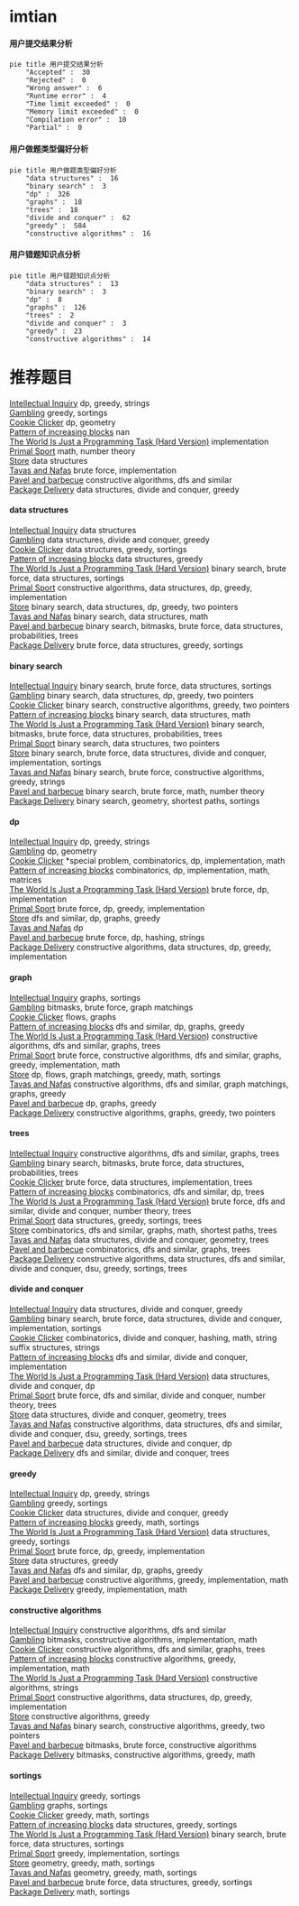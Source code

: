 # imtian
<!-- tabs:start -->
#### **用户提交结果分析**

```mermaid
pie title 用户提交结果分析
    "Accepted" :  30
    "Rejected" :  0
    "Wrong answer" :  6
    "Runtime error" :  4
    "Time limit exceeded" :  0
    "Memory limit exceeded" :  0
    "Compilation error" :  10
    "Partial" :  0
```
#### **用户做题类型偏好分析**

```mermaid
pie title 用户做题类型偏好分析
    "data structures" :  16
    "binary search" :  3
    "dp" :  326
    "graphs" :  18
    "trees" :  18
    "divide and conquer" :  62
    "greedy" :  584
    "constructive algorithms" :  16
```
#### **用户错题知识点分析**

```mermaid
pie title 用户错题知识点分析
    "data structures" :  13
    "binary search" :  3
    "dp" :  8
    "graphs" :  126
    "trees" :  2
    "divide and conquer" :  3
    "greedy" :  23
    "constructive algorithms" :  14
```
<!-- tabs:end -->
# 推荐题目
[Intellectual Inquiry](http://codeforces.com/problemset/problem/645/E)		dp,
                        greedy,
                        strings		  
[Gambling](http://codeforces.com/problemset/problem/1038/C)		greedy,
                        sortings		  
[Cookie Clicker](http://codeforces.com/problemset/problem/377/E)		dp,
                        geometry		  
[Pattern of increasing blocks](http://codeforces.com/problemset/problem/1116/D2)		nan		  
[The World Is Just a Programming Task (Hard Version)](https://codeforces.com/contest/1248/problem/D2)		implementation		  
[Primal Sport](http://codeforces.com/problemset/problem/923/A)		math,
                        number theory		  
[Store](http://codeforces.com/problemset/problem/1010/E)		data structures		  
[Tavas and Nafas](http://codeforces.com/problemset/problem/535/A)		brute force,
                        implementation		  
[Pavel and barbecue](http://codeforces.com/problemset/problem/756/A)		constructive algorithms,
                        dfs and similar		  
[Package Delivery](https://codeforces.com/contest/634/problem/D)		data structures,
                        divide and conquer,
                        greedy		  
<!-- tabs:start -->
#### **data structures**
[Intellectual Inquiry](http://codeforces.com/problemset/problem/1010/E)		data structures		  
[Gambling](https://codeforces.com/contest/634/problem/D)		data structures,
                        divide and conquer,
                        greedy		  
[Cookie Clicker](http://codeforces.com/problemset/problem/1374/E1)		data structures,
                        greedy,
                        sortings		  
[Pattern of increasing blocks](http://codeforces.com/problemset/problem/1214/C)		data structures,
                        greedy		  
[The World Is Just a Programming Task (Hard Version)](http://codeforces.com/problemset/problem/1198/B)		binary search,
                        brute force,
                        data structures,
                        sortings		  
[Primal Sport](https://codeforces.com/contest/1480/problem/D2)		constructive algorithms,
                        data structures,
                        dp,
                        greedy,
                        implementation		  
[Store](http://codeforces.com/problemset/problem/1492/C)		binary search,
                        data structures,
                        dp,
                        greedy,
                        two pointers		  
[Tavas and Nafas](http://codeforces.com/problemset/problem/1490/G)		binary search,
                        data structures,
                        math		  
[Pavel and barbecue](http://codeforces.com/problemset/problem/1479/D)		binary search,
                        bitmasks,
                        brute force,
                        data structures,
                        probabilities,
                        trees		  
[Package Delivery](http://codeforces.com/problemset/problem/1497/A)		brute force,
                        data structures,
                        greedy,
                        sortings		  
#### **binary search**
[Intellectual Inquiry](http://codeforces.com/problemset/problem/1198/B)		binary search,
                        brute force,
                        data structures,
                        sortings		  
[Gambling](http://codeforces.com/problemset/problem/1492/C)		binary search,
                        data structures,
                        dp,
                        greedy,
                        two pointers		  
[Cookie Clicker](http://codeforces.com/problemset/problem/1463/D)		binary search,
                        constructive algorithms,
                        greedy,
                        two pointers		  
[Pattern of increasing blocks](http://codeforces.com/problemset/problem/1490/G)		binary search,
                        data structures,
                        math		  
[The World Is Just a Programming Task (Hard Version)](http://codeforces.com/problemset/problem/1479/D)		binary search,
                        bitmasks,
                        brute force,
                        data structures,
                        probabilities,
                        trees		  
[Primal Sport](http://codeforces.com/problemset/problem/1436/E)		binary search,
                        data structures,
                        two pointers		  
[Store](http://codeforces.com/problemset/problem/1461/D)		binary search,
                        brute force,
                        data structures,
                        divide and conquer,
                        implementation,
                        sortings		  
[Tavas and Nafas](http://codeforces.com/problemset/problem/1493/C)		binary search,
                        brute force,
                        constructive algorithms,
                        greedy,
                        strings		  
[Pavel and barbecue](http://codeforces.com/problemset/problem/1487/D)		binary search,
                        brute force,
                        math,
                        number theory		  
[Package Delivery](http://codeforces.com/problemset/problem/1486/B)		binary search,
                        geometry,
                        shortest paths,
                        sortings		  
#### **dp**
[Intellectual Inquiry](http://codeforces.com/problemset/problem/645/E)		dp,
                        greedy,
                        strings		  
[Gambling](http://codeforces.com/problemset/problem/377/E)		dp,
                        geometry		  
[Cookie Clicker](http://codeforces.com/problemset/problem/1403/C)		*special problem,
                        combinatorics,
                        dp,
                        implementation,
                        math		  
[Pattern of increasing blocks](http://codeforces.com/problemset/problem/696/C)		combinatorics,
                        dp,
                        implementation,
                        math,
                        matrices		  
[The World Is Just a Programming Task (Hard Version)](https://codeforces.com/contest/1457/problem/C)		brute force,
                        dp,
                        implementation		  
[Primal Sport](http://codeforces.com/problemset/problem/1070/G)		brute force,
                        dp,
                        greedy,
                        implementation		  
[Store](http://codeforces.com/problemset/problem/909/E)		dfs and similar,
                        dp,
                        graphs,
                        greedy		  
[Tavas and Nafas](http://codeforces.com/problemset/problem/730/J)		dp		  
[Pavel and barbecue](http://codeforces.com/problemset/problem/835/D)		brute force,
                        dp,
                        hashing,
                        strings		  
[Package Delivery](https://codeforces.com/contest/1480/problem/D2)		constructive algorithms,
                        data structures,
                        dp,
                        greedy,
                        implementation		  
#### **graph**
[Intellectual Inquiry](http://codeforces.com/problemset/problem/243/B)		graphs,
                        sortings		  
[Gambling](http://codeforces.com/problemset/problem/575/C)		bitmasks,
                        brute force,
                        graph matchings		  
[Cookie Clicker](http://codeforces.com/problemset/problem/1187/G)		flows,
                        graphs		  
[Pattern of increasing blocks](http://codeforces.com/problemset/problem/909/E)		dfs and similar,
                        dp,
                        graphs,
                        greedy		  
[The World Is Just a Programming Task (Hard Version)](http://codeforces.com/problemset/problem/1406/C)		constructive algorithms,
                        dfs and similar,
                        graphs,
                        trees		  
[Primal Sport](http://codeforces.com/problemset/problem/1487/C)		brute force,
                        constructive algorithms,
                        dfs and similar,
                        graphs,
                        greedy,
                        implementation,
                        math		  
[Store](http://codeforces.com/problemset/problem/1437/C)		dp,
                        flows,
                        graph matchings,
                        greedy,
                        math,
                        sortings		  
[Tavas and Nafas](http://codeforces.com/problemset/problem/1470/D)		constructive algorithms,
                        dfs and similar,
                        graph matchings,
                        graphs,
                        greedy		  
[Pavel and barbecue](http://codeforces.com/problemset/problem/1476/C)		dp,
                        graphs,
                        greedy		  
[Package Delivery](http://codeforces.com/problemset/problem/1304/D)		constructive algorithms,
                        graphs,
                        greedy,
                        two pointers		  
#### **trees**
[Intellectual Inquiry](http://codeforces.com/problemset/problem/1406/C)		constructive algorithms,
                        dfs and similar,
                        graphs,
                        trees		  
[Gambling](http://codeforces.com/problemset/problem/1479/D)		binary search,
                        bitmasks,
                        brute force,
                        data structures,
                        probabilities,
                        trees		  
[Cookie Clicker](http://codeforces.com/problemset/problem/1511/C)		brute force,
                        data structures,
                        implementation,
                        trees		  
[Pattern of increasing blocks](http://codeforces.com/problemset/problem/1499/F)		combinatorics,
                        dfs and similar,
                        dp,
                        trees		  
[The World Is Just a Programming Task (Hard Version)](http://codeforces.com/problemset/problem/1491/E)		brute force,
                        dfs and similar,
                        divide and conquer,
                        number theory,
                        trees		  
[Primal Sport](http://codeforces.com/problemset/problem/1466/D)		data structures,
                        greedy,
                        sortings,
                        trees		  
[Store](http://codeforces.com/problemset/problem/1495/D)		combinatorics,
                        dfs and similar,
                        graphs,
                        math,
                        shortest paths,
                        trees		  
[Tavas and Nafas](http://codeforces.com/problemset/problem/1303/G)		data structures,
                        divide and conquer,
                        geometry,
                        trees		  
[Pavel and barbecue](http://codeforces.com/problemset/problem/1454/E)		combinatorics,
                        dfs and similar,
                        graphs,
                        trees		  
[Package Delivery](http://codeforces.com/problemset/problem/1494/D)		constructive algorithms,
                        data structures,
                        dfs and similar,
                        divide and conquer,
                        dsu,
                        greedy,
                        sortings,
                        trees		  
#### **divide and conquer**
[Intellectual Inquiry](https://codeforces.com/contest/634/problem/D)		data structures,
                        divide and conquer,
                        greedy		  
[Gambling](http://codeforces.com/problemset/problem/1461/D)		binary search,
                        brute force,
                        data structures,
                        divide and conquer,
                        implementation,
                        sortings		  
[Cookie Clicker](http://codeforces.com/problemset/problem/1466/G)		combinatorics,
                        divide and conquer,
                        hashing,
                        math,
                        string suffix structures,
                        strings		  
[Pattern of increasing blocks](http://codeforces.com/problemset/problem/1490/D)		dfs and similar,
                        divide and conquer,
                        implementation		  
[The World Is Just a Programming Task (Hard Version)](https://codeforces.com/contest/1483/problem/C)		data structures,
                        divide and conquer,
                        dp		  
[Primal Sport](http://codeforces.com/problemset/problem/1491/E)		brute force,
                        dfs and similar,
                        divide and conquer,
                        number theory,
                        trees		  
[Store](http://codeforces.com/problemset/problem/1303/G)		data structures,
                        divide and conquer,
                        geometry,
                        trees		  
[Tavas and Nafas](http://codeforces.com/problemset/problem/1494/D)		constructive algorithms,
                        data structures,
                        dfs and similar,
                        divide and conquer,
                        dsu,
                        greedy,
                        sortings,
                        trees		  
[Pavel and barbecue](http://codeforces.com/problemset/problem/1482/E)		data structures,
                        divide and conquer,
                        dp		  
[Package Delivery](http://codeforces.com/problemset/problem/566/C)		dfs and similar,
                        divide and conquer,
                        trees		  
#### **greedy**
[Intellectual Inquiry](http://codeforces.com/problemset/problem/645/E)		dp,
                        greedy,
                        strings		  
[Gambling](http://codeforces.com/problemset/problem/1038/C)		greedy,
                        sortings		  
[Cookie Clicker](https://codeforces.com/contest/634/problem/D)		data structures,
                        divide and conquer,
                        greedy		  
[Pattern of increasing blocks](https://codeforces.com/contest/516/problem/A)		greedy,
                        math,
                        sortings		  
[The World Is Just a Programming Task (Hard Version)](http://codeforces.com/problemset/problem/1374/E1)		data structures,
                        greedy,
                        sortings		  
[Primal Sport](http://codeforces.com/problemset/problem/1070/G)		brute force,
                        dp,
                        greedy,
                        implementation		  
[Store](http://codeforces.com/problemset/problem/1214/C)		data structures,
                        greedy		  
[Tavas and Nafas](http://codeforces.com/problemset/problem/909/E)		dfs and similar,
                        dp,
                        graphs,
                        greedy		  
[Pavel and barbecue](http://codeforces.com/problemset/problem/1329/A)		constructive algorithms,
                        greedy,
                        implementation,
                        math		  
[Package Delivery](http://codeforces.com/problemset/problem/1267/J)		greedy,
                        implementation,
                        math		  
#### **constructive algorithms**
[Intellectual Inquiry](http://codeforces.com/problemset/problem/756/A)		constructive algorithms,
                        dfs and similar		  
[Gambling](http://codeforces.com/problemset/problem/734/F)		bitmasks,
                        constructive algorithms,
                        implementation,
                        math		  
[Cookie Clicker](http://codeforces.com/problemset/problem/1406/C)		constructive algorithms,
                        dfs and similar,
                        graphs,
                        trees		  
[Pattern of increasing blocks](http://codeforces.com/problemset/problem/1329/A)		constructive algorithms,
                        greedy,
                        implementation,
                        math		  
[The World Is Just a Programming Task (Hard Version)](https://codeforces.com/contest/1064/problem/C)		constructive algorithms,
                        strings		  
[Primal Sport](https://codeforces.com/contest/1480/problem/D2)		constructive algorithms,
                        data structures,
                        dp,
                        greedy,
                        implementation		  
[Store](http://codeforces.com/problemset/problem/1493/A)		constructive algorithms,
                        greedy		  
[Tavas and Nafas](http://codeforces.com/problemset/problem/1463/D)		binary search,
                        constructive algorithms,
                        greedy,
                        two pointers		  
[Pavel and barbecue](https://codeforces.com/contest/1456/problem/B)		bitmasks,
                        brute force,
                        constructive algorithms		  
[Package Delivery](http://codeforces.com/problemset/problem/1492/D)		bitmasks,
                        constructive algorithms,
                        greedy,
                        math		  
#### **sortings**
[Intellectual Inquiry](http://codeforces.com/problemset/problem/1038/C)		greedy,
                        sortings		  
[Gambling](http://codeforces.com/problemset/problem/243/B)		graphs,
                        sortings		  
[Cookie Clicker](https://codeforces.com/contest/516/problem/A)		greedy,
                        math,
                        sortings		  
[Pattern of increasing blocks](http://codeforces.com/problemset/problem/1374/E1)		data structures,
                        greedy,
                        sortings		  
[The World Is Just a Programming Task (Hard Version)](http://codeforces.com/problemset/problem/1198/B)		binary search,
                        brute force,
                        data structures,
                        sortings		  
[Primal Sport](http://codeforces.com/problemset/problem/1480/B)		greedy,
                        implementation,
                        sortings		  
[Store](https://codeforces.com/contest/1496/problem/C)		geometry,
                        greedy,
                        math,
                        sortings		  
[Tavas and Nafas](http://codeforces.com/problemset/problem/1495/A)		geometry,
                        greedy,
                        math,
                        sortings		  
[Pavel and barbecue](http://codeforces.com/problemset/problem/1497/A)		brute force,
                        data structures,
                        greedy,
                        sortings		  
[Package Delivery](http://codeforces.com/problemset/problem/1427/A)		math,
                        sortings		  
<!-- tabs:end -->
